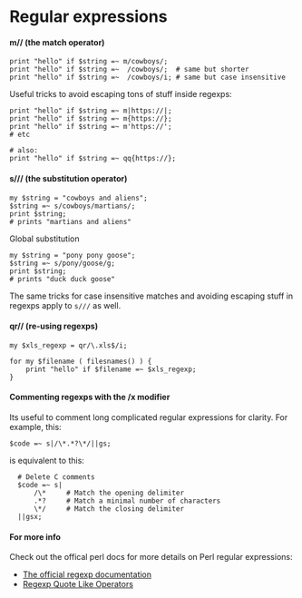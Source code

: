 # Regular expressions

#### m// (the match operator)

    print "hello" if $string =~ m/cowboys/;
    print "hello" if $string =~  /cowboys/;  # same but shorter
    print "hello" if $string =~  /cowboys/i; # same but case insensitive

Useful tricks to avoid escaping tons of stuff inside regexps:

    print "hello" if $string =~ m|https://|; 
    print "hello" if $string =~ m{https://}; 
    print "hello" if $string =~ m'https://'; 
    # etc
    
    # also:
    print "hello" if $string =~ qq{https://}; 

#### s/// (the substitution operator)

    my $string = "cowboys and aliens";
    $string =~ s/cowboys/martians/;
    print $string; 
    # prints "martians and aliens"

Global substitution

    my $string = "pony pony goose";
    $string =~ s/pony/goose/g;
    print $string; 
    # prints "duck duck goose"

The same tricks for case insensitive matches and avoiding escaping stuff in
regexps apply to `s///` as well.

#### qr// (re-using regexps)

    my $xls_regexp = qr/\.xls$/i;

    for my $filename ( filesnames() ) {
        print "hello" if $filename =~ $xls_regexp;
    }

#### Commenting regexps with the /x modifier

Its useful to comment long complicated regular expressions for clarity.
For example, this:

    $code =~ s|/\*.*?\*/||gs;

is equivalent to this:

      # Delete C comments
      $code =~ s|
          /\*     # Match the opening delimiter
          .*?     # Match a minimal number of characters
          \*/     # Match the closing delimiter
      ||gsx;
    

#### For more info

Check out the offical perl docs for more details on Perl regular expressions: 

- [The official regexp documentation](http://perldoc.perl.org/perlre.html) 
- [Regexp Quote Like Operators](http://perldoc.perl.org/perlop.html#Regexp-Quote-Like-Operators)
